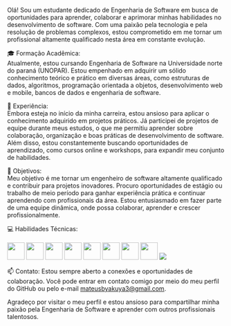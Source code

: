 
Olá! Sou um estudante dedicado de Engenharia de Software em busca de oportunidades para aprender, colaborar e aprimorar minhas habilidades no desenvolvimento de software. Com uma paixão pela tecnologia e pela resolução de problemas complexos, estou comprometido em me tornar um profissional altamente qualificado nesta área em constante evolução.

🎓 Formação Acadêmica:<br>
Atualmente, estou cursando Engenharia de Software na Universidade norte do paraná (UNOPAR). Estou empenhado em adquirir um sólido conhecimento teórico e prático em diversas áreas, como estruturas de dados, algoritmos, programação orientada a objetos, desenvolvimento web e mobile, bancos de dados e engenharia de software.

💼 Experiência:<br>
Embora esteja no início da minha carreira, estou ansioso para aplicar o conhecimento adquirido em projetos práticos. Já participei de projetos de equipe durante meus estudos, o que me permitiu aprender sobre colaboração, organização e boas práticas de desenvolvimento de software. Além disso, estou constantemente buscando oportunidades de aprendizado, como cursos online e workshops, para expandir meu conjunto de habilidades.

🌟 Objetivos:<br>
Meu objetivo é me tornar um engenheiro de software altamente qualificado e contribuir para projetos inovadores. Procuro oportunidades de estágio ou trabalho de meio período para ganhar experiência prática e continuar aprendendo com profissionais da área. Estou entusiasmado em fazer parte de uma equipe dinâmica, onde possa colaborar, aprender e crescer profissionalmente.

💻 Habilidades Técnicas:<br><br>
<img src="https://cdn.jsdelivr.net/gh/devicons/devicon/icons/git/git-original.svg" width="40" height="40" />
<img src="https://cdn.jsdelivr.net/gh/devicons/devicon/icons/html5/html5-original.svg" width="40" height="40"/>
<img src="https://cdn.jsdelivr.net/gh/devicons/devicon/icons/css3/css3-original.svg" width="40" height="40"/>
<img src="https://cdn.jsdelivr.net/gh/devicons/devicon/icons/javascript/javascript-original.svg" width="40" height="40"/>
<img src="https://cdn.jsdelivr.net/gh/devicons/devicon/icons/typescript/typescript-original.svg" width="40" height="40"/>
<img src="https://cdn.jsdelivr.net/gh/devicons/devicon/icons/react/react-original.svg" width="40" height="40"/>
<img src="https://skillicons.dev/icons?i=styledcomponents" width="40" height="40"/>
<img src="https://cdn.jsdelivr.net/gh/devicons/devicon/icons/nodejs/nodejs-original.svg" width="40" height="40"/>
<img src="https://cdn.jsdelivr.net/gh/devicons/devicon/icons/sqlite/sqlite-original.svg" />

📫 Contato:
Estou sempre aberto a conexões e oportunidades de colaboração. Você pode entrar em contato comigo por meio do meu perfil do GitHub ou pelo e-mail mateusbyakuya3@gmail.com.

Agradeço por visitar o meu perfil e estou ansioso para compartilhar minha paixão pela Engenharia de Software e aprender com outros profissionais talentosos.

<!---
Matheussmaced/Matheussmaced is a ✨ special ✨ repository because its `README.md` (this file) appears on your GitHub profile.
You can click the Preview link to take a look at your changes.
--->
